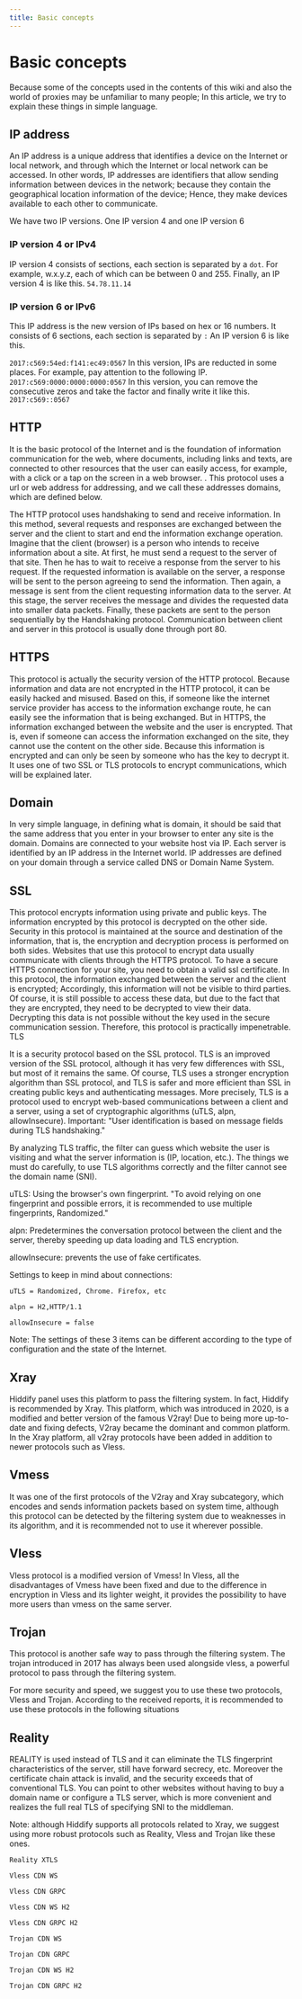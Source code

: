 ```yaml
---
title: Basic concepts
---
```


<div dir="ltr" markdown="1">

# Basic concepts
Because some of the concepts used in the contents of this wiki and also the world of proxies may be unfamiliar to many people; In this article, we try to explain these things in simple language.

## IP address

An IP address is a unique address that identifies a device on the Internet or local network, and through which the Internet or local network can be accessed. In other words, IP addresses are identifiers that allow sending information between devices in the network; because they contain the geographical location information of the device; Hence, they make devices available to each other to communicate.

We have two IP versions. One IP version 4 and one IP version 6

### IP version 4 or IPv4
IP version 4 consists of sections, each section is separated by a `dot`. For example, w.x.y.z, each of which can be between 0 and 255. Finally, an IP version 4 is like this. `54.78.11.14`

### IP version 6 or IPv6
This IP address is the new version of IPs based on hex or 16 numbers. It consists of 6 sections, each section is separated by `:` An IP version 6 is like this.

`2017:c569:54ed:f141:ec49:0567`
In this version, IPs are reducted in some places. For example, pay attention to the following IP. `2017:c569:0000:0000:0000:0567`
In this version, you can remove the consecutive zeros and take the factor and finally write it like this. `2017:c569::0567`


## HTTP
It is the basic protocol of the Internet and is the foundation of information communication for the web, where documents, including links and texts, are connected to other resources that the user can easily access, for example, with a click or a tap on the screen in a web browser. . This protocol uses a url or web address for addressing, and we call these addresses domains, which are defined below.

The HTTP protocol uses handshaking to send and receive information. In this method, several requests and responses are exchanged between the server and the client to start and end the information exchange operation. Imagine that the client (browser) is a person who intends to receive information about a site. At first, he must send a request to the server of that site. Then he has to wait to receive a response from the server to his request. If the requested information is available on the server, a response will be sent to the person agreeing to send the information. Then again, a message is sent from the client requesting information data to the server. At this stage, the server receives the message and divides the requested data into smaller data packets. Finally, these packets are sent to the person sequentially by the Handshaking protocol. Communication between client and server in this protocol is usually done through port 80.

## HTTPS

This protocol is actually the security version of the HTTP protocol. Because information and data are not encrypted in the HTTP protocol, it can be easily hacked and misused. Based on this, if someone like the internet service provider has access to the information exchange route, he can easily see the information that is being exchanged. But in HTTPS, the information exchanged between the website and the user is encrypted. That is, even if someone can access the information exchanged on the site, they cannot use the content on the other side. Because this information is encrypted and can only be seen by someone who has the key to decrypt it. It uses one of two SSL or TLS protocols to encrypt communications, which will be explained later.


## Domain

In very simple language, in defining what is domain, it should be said that the same address that you enter in your browser to enter any site is the domain. Domains are connected to your website host via IP. Each server is identified by an IP address in the Internet world. IP addresses are defined on your domain through a service called DNS or Domain Name System.


## SSL

This protocol encrypts information using private and public keys. The information encrypted by this protocol is decrypted on the other side. Security in this protocol is maintained at the source and destination of the information, that is, the encryption and decryption process is performed on both sides. Websites that use this protocol to encrypt data usually communicate with clients through the HTTPS protocol. To have a secure HTTPS connection for your site, you need to obtain a valid ssl certificate. In this protocol, the information exchanged between the server and the client is encrypted; Accordingly, this information will not be visible to third parties. Of course, it is still possible to access these data, but due to the fact that they are encrypted, they need to be decrypted to view their data. Decrypting this data is not possible without the key used in the secure communication session. Therefore, this protocol is practically impenetrable.
TLS

It is a security protocol based on the SSL protocol. TLS is an improved version of the SSL protocol, although it has very few differences with SSL, but most of it remains the same. Of course, TLS uses a stronger encryption algorithm than SSL protocol, and TLS is safer and more efficient than SSL in creating public keys and authenticating messages. More precisely, TLS is a protocol used to encrypt web-based communications between a client and a server, using a set of cryptographic algorithms (uTLS, alpn, allowInsecure). Important: "User identification is based on message fields during TLS handshaking."

By analyzing TLS traffic, the filter can guess which website the user is visiting and what the server information is (IP, location, etc.). The things we must do carefully, to use TLS algorithms correctly and the filter cannot see the domain name (SNI).

uTLS: Using the browser's own fingerprint. "To avoid relying on one fingerprint and possible errors, it is recommended to use multiple fingerprints, Randomized."

alpn: Predetermines the conversation protocol between the client and the server, thereby speeding up data loading and TLS encryption.

allowInsecure: prevents the use of fake certificates.

Settings to keep in mind about connections:

`uTLS = Randomized, Chrome. Firefox, etc`

`alpn = H2,HTTP/1.1`

`allowInsecure = false`

Note: The settings of these 3 items can be different according to the type of configuration and the state of the Internet.


## Xray

Hiddify panel uses this platform to pass the filtering system. In fact, Hiddify is recommended by Xray. This platform, which was introduced in 2020, is a modified and better version of the famous V2ray! Due to being more up-to-date and fixing defects, V2ray became the dominant and common platform. In the Xray platform, all v2ray protocols have been added in addition to newer protocols such as Vless.

## Vmess
It was one of the first protocols of the V2ray and Xray subcategory, which encodes and sends information packets based on system time, although this protocol can be detected by the filtering system due to weaknesses in its algorithm, and it is recommended not to use it wherever possible.

## Vless
Vless protocol is a modified version of Vmess! In Vless, all the disadvantages of Vmess have been fixed and due to the difference in encryption in Vless and its lighter weight, it provides the possibility to have more users than vmess on the same server.


## Trojan
This protocol is another safe way to pass through the filtering system. The trojan introduced in 2017 has always been used alongside vless, a powerful protocol to pass through the filtering system.

For more security and speed, we suggest you to use these two protocols, Vless and Trojan. According to the received reports, it is recommended to use these protocols in the following situations

## Reality
REALITY is used instead of TLS and it can eliminate the TLS fingerprint characteristics of the server, still have forward secrecy, etc. Moreover the certificate chain attack is invalid, and the security exceeds that of conventional TLS.
You can point to other websites without having to buy a domain name or configure a TLS server, which is more convenient and realizes the full real TLS of specifying SNI to the middleman.

Note: although Hiddify supports all protocols related to Xray, we suggest using more robust protocols such as Reality, Vless and Trojan like these ones.

`Reality XTLS`

`Vless CDN WS`

`Vless CDN GRPC`

`Vless CDN WS H2`

`Vless CDN GRPC H2`

`Trojan CDN WS`

`Trojan CDN GRPC`

`Trojan CDN WS H2`

`Trojan CDN GRPC H2`